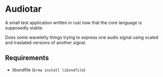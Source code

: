 Audiotar
========

A small test application written in rust now that the core language is supposedly stable.

Does some waveletty things trying to express one audio signal using scaled and traslated versions of another signal.


Requirements
------------

* libsndfile  (`brew install libsndfile`)
